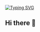 <a align="center" href="https://git.io/typing-svg"><img src="https://readme-typing-svg.herokuapp.com?font=Fira+Code&pause=1000&color=FF5F00&random=false&width=435&lines=Web+Developer" alt="Typing SVG" /></a>
## Hi there 👋

<!--
**muhammadmuzzamilkhan/muhammadmuzzamilkhan** is a ✨ _special_ ✨ repository because its `README.md` (this file) appears on your GitHub profile.

Here are some ideas to get you started:

- 🔭 I’m currently working on ...
- 🌱 I’m currently learning ...
- 👯 I’m looking to collaborate on ...
- 🤔 I’m looking for help with ...
- 💬 Ask me about ...
- 📫 How to reach me: ...
- 😄 Pronouns: ...
- ⚡ Fun fact: ...
-->
